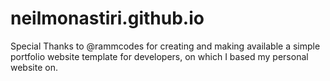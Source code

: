 # neilmonastiri.github.io
Special Thanks to @rammcodes for creating and making available a simple portfolio website
template for developers, on which I based my personal website on.
